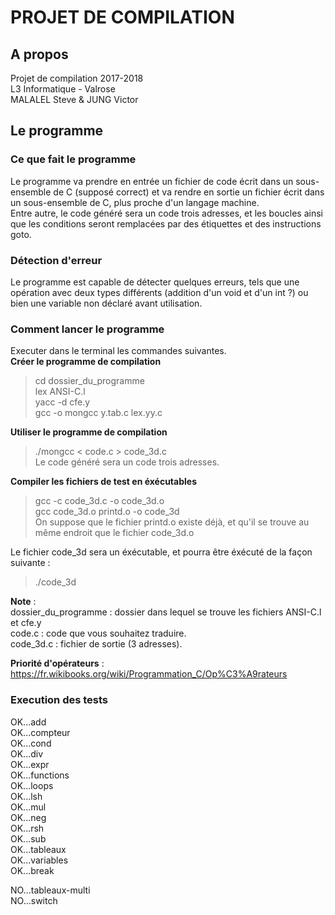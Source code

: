 # PROJET DE COMPILATION
## A propos
Projet de compilation 2017-2018  
L3 Informatique - Valrose  
MALALEL Steve & JUNG Victor  
  
## Le programme
### Ce que fait le programme
Le programme va prendre en entrée un fichier de code écrit dans un sous-ensemble de C (supposé correct) et va rendre en sortie un fichier écrit dans un sous-ensemble de C, plus proche d'un langage machine.  
Entre autre, le code généré sera un code trois adresses, et les boucles ainsi que les conditions seront remplacées par des étiquettes et des instructions goto.  
  
### Détection d'erreur
Le programme est capable de détecter quelques erreurs, tels que une opération avec deux types différents (addition d'un void et d'un int ?) ou bien une variable non déclaré avant utilisation.  
  
### Comment lancer le programme
Executer dans le terminal les commandes suivantes.  
**Créer le programme de compilation**  
> cd dossier_du_programme  
> lex ANSI-C.l  
> yacc -d cfe.y  
> gcc -o mongcc y.tab.c lex.yy.c  
  
**Utiliser le programme de compilation**
> ./mongcc < code.c > code_3d.c  
Le code généré sera un code trois adresses.  

**Compiler les fichiers de test en éxécutables**
> gcc -c code_3d.c -o code_3d.o  
> gcc code_3d.o printd.o -o code_3d  
On suppose que le fichier printd.o existe déjà, et qu'il se trouve au même endroit que le fichier code_3d.o  
  
Le fichier code_3d sera un éxécutable, et pourra être éxécuté de la façon suivante :  
> ./code_3d  

**Note** :  
dossier_du_programme : dossier dans lequel se trouve les fichiers ANSI-C.l et cfe.y  
code.c : code que vous souhaitez traduire.  
code_3d.c : fichier de sortie (3 adresses).  

**Priorité d'opérateurs** : https://fr.wikibooks.org/wiki/Programmation_C/Op%C3%A9rateurs

### Execution des tests
OK...add  
OK...compteur  
OK...cond  
OK...div  
OK...expr  
OK...functions  
OK...loops  
OK...lsh  
OK...mul  
OK...neg  
OK...rsh  
OK...sub  
OK...tableaux  
OK...variables  
OK...break  
  
NO...tableaux-multi  
NO...switch  
